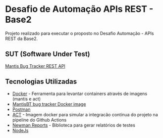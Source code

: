 # Desafio de Automação APIs REST - Base2 
  
Projeto realizado para executar o proposto no Desafio Automação - APIs REST da Base2.

## SUT (Software Under Test)
[Mantis Bug Tracker REST API](https://documenter.getpostman.com/view/29959/mantis-bug-tracker-rest-api/7Lt6zkP#intro)

## Tecnologias Utilizadas 
- [Docker](https://www.docker.com/) - Ferramenta para levantar containers através de imagens (mantis e act)
- [MantisBT bug tracker Docker image](https://github.com/okainov/mantisbt-docker)
- [Postman](https://learning.postman.com/docs/getting-started/introduction)
- [ACT](https://github.com/nektos/act) - Imagem docker para simular a integracão contínua do projeto na pipeline do Github Actions
- [Newman Reports](https://learning.postman.com/docs/running-collections/using-newman-cli/) - Biblioteca para gerar relatórios de testes
- [NodeJs](https://nodejs.org/en/docs/)